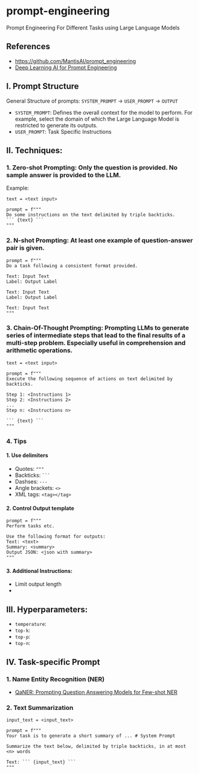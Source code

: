 # prompt-engineering
Prompt Engineering For Different Tasks using Large Language Models

## References
- https://github.com/MantisAI/prompt_engineering
- [Deep Learning AI for Prompt Engineering](https://www.deeplearning.ai/short-courses/chatgpt-prompt-engineering-for-developers/)

## I. Prompt Structure
General Structure of prompts:
`SYSTEM_PROMPT` -> `USER_PROMPT` -> `OUTPUT`
- `SYSTEM_PROMPT`: Defines the overall context for the model to perform. For example, select the domain of which the Large Language Model is restricted to generate its outputs.
- `USER_PROMPT`: Task Specific Instructions

## II. Techniques:
### 1. **Zero-shot Prompting**: Only the question is provided. No sample answer is provided to the LLM.

Example: 

```
text = <text input>

prompt = f"""
Do some instructions on the text delimited by triple backticks.
``` {text} ```
"""
```

### 2. **N-shot Prompting**: At least one example of question-answer pair is given.
```
prompt = f"""
Do a task following a consistent format provided.

Text: Input Text
Label: Output Label

Text: Input Text
Label: Output Label

Text: Input Text
"""
```

### 3. **Chain-Of-Thought Prompting**: Prompting LLMs to generate series of intermediate steps that lead to the final results of a multi-step problem. Especially useful in comprehension and arithmetic operations.
```
text = <text input>

prompt = f"""
Execute the following sequence of actions on text delimited by backticks.

Step 1: <Instructions 1>
Step 2: <Instructions 2>
...
Step n: <Instructions n>

``` {text} ```
"""
```

### 4. Tips
#### 1. Use delimiters

- Quotes: ` """ `
- Backticks: ` ``` `
- Dashses: ` --- `
- Angle brackets: ` <> `
- XML tags: ` <tag></tag> `

#### 2. Control Output template
```
prompt = f"""
Perform tasks etc.

Use the following format for outputs:
Text: <text>
Summary: <summary>
Output JSON: <json with summary>
"""
```

#### 3. Additional Instructions:
- Limit output length
- 

## III. Hyperparameters:
- `temperature`: 
- `top-k`:
- `top-p`:
- `top-n`:

## IV. Task-specific Prompt
### 1. Name Entity Recognition (NER)
- [QaNER: Prompting Question Answering Models for Few-shot NER](https://arxiv.org/pdf/2203.01543.pdf)

### 2. Text Summarization  
```
input_text = <input_text>

prompt = f"""
Your task is to generate a short summary of ... # System Prompt

Summarize the text below, delimited by triple backticks, in at most <n> words

Text: ``` {input_text} ```
"""
```

## 